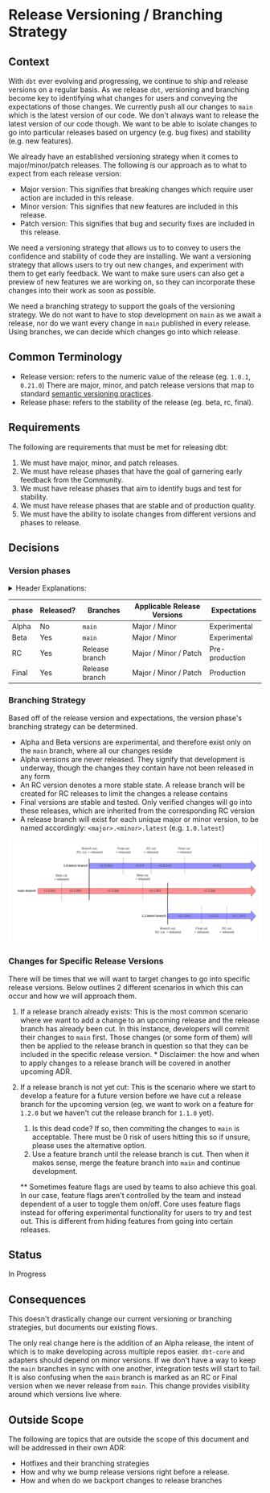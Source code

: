 # Release Versioning / Branching Strategy

## Context
With `dbt` ever evolving and progressing, we continue to ship and release versions on a regular basis. As we release `dbt`, versioning and branching become key to identifying what changes for users and conveying the expectations of those changes. We currently push all our changes to `main` which is the latest version of our code. We don't always want to release the latest version of our code though. We want to be able to isolate changes to go into particular releases based on urgency (e.g. bug fixes) and stability (e.g. new features). 

We already have an established versioning strategy when it comes to major/minor/patch releases. The following is our approach as to what to expect from each release version:

* Major version: This signifies that breaking changes which require user action are included in this release.
* Minor version: This signifies that new features are included in this release.
* Patch version: This signifies that bug and security fixes are included in this release.

We need a versioning strategy that allows us to to convey to users the confidence and stability of code they are installing. We want a versioning strategy that allows users to try out new changes, and experiment with them to get early feedback. We want to make sure users can also get a preview of new features we are working on, so they can incorporate these changes into their work as soon as possible. 

We need a branching strategy to support the goals of the versioning strategy. We do not want to have to stop development on `main` as we await a release, nor do we want every change in `main` published in every release. Using branches, we can decide which changes go into which release.

## Common Terminology
* Release version: refers to the numeric value of the release (eg. `1.0.1`, `0.21.0`) There are major, minor, and patch release versions that map to standard [semantic versioning practices](https://semver.org/#semantic-versioning-200).
* Release phase: refers to the stability of the release (eg. beta, rc, final). 

## Requirements
The following are requirements that must be met for releasing dbt:

1. We must have major, minor, and patch releases.
1. We must have release phases that have the goal of garnering early feedback from the Community.
1. We must have release phases that aim to identify bugs and test for stability.
1. We must have release phases that are stable and of production quality.
1. We must have the ability to isolate changes from different versions and phases to release.

## Decisions

### Version phases
<details>
<summary> Header Explanations: </summary>

- phases: defined in [Common Terminology](#common-terminology)
- Released?: do we plan to release this phase to GitHub, PyPi, etc.
- Branches: the branches where these release phases are present (e.g. betas should only exist on the `main` branch)
- Applicable Release Versions: the release versions where the release phase is applicable (i.e. we will only have alphas for major and minor versions, we will not have alphas for patch versions)
- Expectations: the stability of the code changes in the release
</details>

| phase | Released? | Branches | Applicable Release Versions | Expectations |
| ---- | --------- | -------- | ---------------- | ------------ |
| Alpha | No | `main` | Major / Minor | Experimental |
| Beta | Yes | `main` | Major / Minor | Experimental |
| RC | Yes | Release branch | Major / Minor / Patch | Pre-production |
| Final | Yes | Release branch | Major / Minor / Patch | Production |

### Branching Strategy
Based off of the release version and expectations, the version phase's branching strategy can be determined. 
 * Alpha and Beta versions are experimental, and therefore exist only on the `main` branch, where all our changes reside
 * Alpha versions are never released. They signify that development is underway, though the changes they contain have not been released in any form
 * An RC version denotes a more stable state. A release branch will be created for RC releases to limit the changes a release contains
 * Final versions are stable and tested. Only verified changes will go into these releases, which are inherited from the corresponding RC version
 * A release branch will exist for each unique major or minor version, to be named accordingly: `<major>.<minor>.latest` (e.g. `1.0.latest`)

 ![Branching Strategy](images/ReleasingBranchStrategy.png)

### Changes for Specific Release Versions
There will be times that we will want to target changes to go into specific release versions. Below outlines 2 different scenarios in which this can occur and how we will approach them.

1. If a release branch already exists: This is the most common scenario where we want to add a change to an upcoming release and the release branch has already been cut. In this instance, developers will commit their changes to `main` first. Those changes (or some form of them) will then be applied to the release branch in question so that they can be included in the specific release version. 
\* Disclaimer: the how and when to apply changes to a release branch will be covered in another upcoming ADR.

1. If a release branch is not yet cut: This is the scenario where we start to develop a feature for a future version before we have cut a release branch for the upcoming version (eg. we want to work on a feature for `1.2.0` but we haven't cut the release branch for `1.1.0` yet). 
    1. Is this dead code? If so, then commiting the changes to `main` is acceptable. There must be 0 risk of users hitting this so if unsure, please uses the alternative option.
    1. Use a feature branch until the release branch is cut. Then when it makes sense, merge the feature branch into `main` and continue development.

   ** Sometimes feature flags are used by teams to also achieve this goal. In our case, feature flags aren't controlled by the team and instead dependent of a user to toggle them on/off. Core uses feature flags instead for offering experimental functionality for users to try and test out. This is different from hiding features from going into certain releases.

## Status
In Progress

## Consequences
This doesn't drastically change our current versioning or branching strategies, but documents our existing flows.

The only real change here is the addition of an Alpha release, the intent of which is to make developing across multiple repos easier. `dbt-core` and adapters should depend on minor versions. If we don't have a way to keep the `main` branches in sync with one another, integration tests will start to fail. It is also confusing when the `main` branch is marked as an RC or Final version when we never release from `main`. This change provides visibility around which versions live where.

## Outside Scope
The following are topics that are outside the scope of this document and will be addressed in their own ADR:
* Hotfixes and their branching strategies
* How and why we bump release versions right before a release.
* How and when do we backport changes to release branches